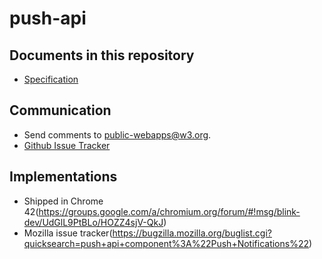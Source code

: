 push-api
========

Documents in this repository
----------------------------

* [Specification](https://w3c.github.io/push-api/)

Communication
-------------

* Send comments to [public-webapps@w3.org](http://lists.w3.org/Archives/Public/public-webapps/).
* [Github Issue Tracker](https://github.com/w3c/push-api/issues)

Implementations
---------------

* Shipped in Chrome 42(https://groups.google.com/a/chromium.org/forum/#!msg/blink-dev/UdGlL9PtBLo/HOZZ4sjV-QkJ)
* Mozilla issue tracker(https://bugzilla.mozilla.org/buglist.cgi?quicksearch=push+api+component%3A%22Push+Notifications%22)
